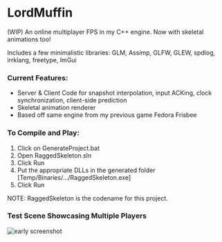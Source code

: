 # LordMuffin
(WIP) An online multiplayer FPS in my C++ engine. Now with skeletal animations too!

Includes a few minimalistic libraries: GLM, Assimp, GLFW, GLEW, spdlog, irrklang, freetype, ImGui

### Current Features: ###
- Server & Client Code for snapshot interpolation, input ACKing, clock synchronization, client-side prediction <br>
- Skeletal animation renderer <br>
- Based off same engine from my previous game Fedora Frisbee <br>

### To Compile and Play: ###
1. Click on GenerateProject.bat <br>
2. Open RaggedSkeleton.sln <br>
3. Click Run
4. Put the appropriate DLLs in the generated folder [Temp/Binaries/.../RaggedSkeleton.exe]
5. Click Run

NOTE: RaggedSkeleton is the codename for this project.

### Test Scene Showcasing Multiple Players ###
![early screenshot](https://imgur.com/4pHtZfv)
